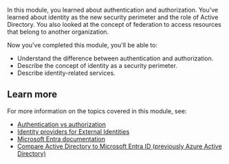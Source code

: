 
In this module, you learned about authentication and authorization.  You've learned about identity as the new security perimeter and the role of Active Directory. You also looked at the concept of federation to access resources that belong to another organization.

Now you've completed this module, you'll be able to:

- Understand the difference between authentication and authorization.
- Describe the concept of identity as a security perimeter.
- Describe identity-related services.

## Learn more

For more information on the topics covered in this module, see:

- [Authentication vs authorization](/azure/active-directory/develop/authentication-vs-authorization)
- [Identity providers for External Identities](/azure/active-directory/external-identities/identity-providers)
- [Microsoft Entra documentation](/azure/active-directory/)
- [Compare Active Directory to Microsoft Entra ID (previously Azure Active Directory)](/azure/active-directory/fundamentals/active-directory-compare-azure-ad-to-ad)
